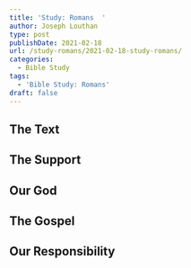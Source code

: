 ```yaml
---
title: 'Study: Romans  '
author: Joseph Louthan
type: post
publishDate: 2021-02-18
url: /study-romans/2021-02-18-study-romans/
categories:
  - Bible Study
tags:
  - 'Bible Study: Romans'
draft: false
---
```

## The Text

## The Support

## Our God

## The Gospel

## Our Responsibility

